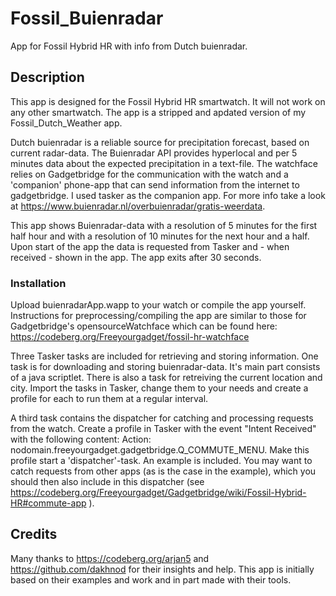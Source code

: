# Fossil_Buienradar
App for Fossil Hybrid HR with info from Dutch buienradar.

## Description
This app is designed for the Fossil Hybrid HR smartwatch. It will not work on any other smartwatch. The app is a stripped and apdated version of my Fossil_Dutch_Weather app.

Dutch buienradar is a reliable source for precipitation forecast, based on current radar-data. The Buienradar API provides hyperlocal and per 5 minutes data about the expected precipitation in a text-file. The watchface relies on Gadgetbridge for the communication with the watch and a 'companion' phone-app that can send information from the internet to gadgetbridge. I used tasker as the companion app. For more info take a look at https://www.buienradar.nl/overbuienradar/gratis-weerdata.

This app shows Buienradar-data with a resolution of 5 minutes for the first half hour and with a resolution of 10 minutes for the next hour and a half. Upon start of the app the data is requested from Tasker and - when received - shown in the app. The app exits after 30 seconds.

### Installation
Upload buienradarApp.wapp to your watch or compile the app yourself. Instructions for preprocessing/compiling the app are similar to those for Gadgetbridge's opensourceWatchface which can be found here: https://codeberg.org/Freeyourgadget/fossil-hr-watchface

Three Tasker tasks are included for retrieving and storing information. One task is for downloading and storing buienradar-data. It's main part consists of a java scriptlet. There is also a task for retreiving the current location and city. Import the tasks in Tasker, change them to your needs and create a profile for each to run them at a regular interval.

A third task contains the dispatcher for catching and processing requests from the watch. Create a profile in Tasker with the event "Intent Received" with the following content: Action: nodomain.freeyourgadget.gadgetbridge.Q_COMMUTE_MENU. Make this profile start a 'dispatcher'-task. An example is included. You may want to catch requests from other apps (as is the case in the example), which you should then also include in this dispatcher (see https://codeberg.org/Freeyourgadget/Gadgetbridge/wiki/Fossil-Hybrid-HR#commute-app ).

## Credits
Many thanks to https://codeberg.org/arjan5 and https://github.com/dakhnod for their insights and help. This app is initially based on their examples and work and in part made with their tools.
